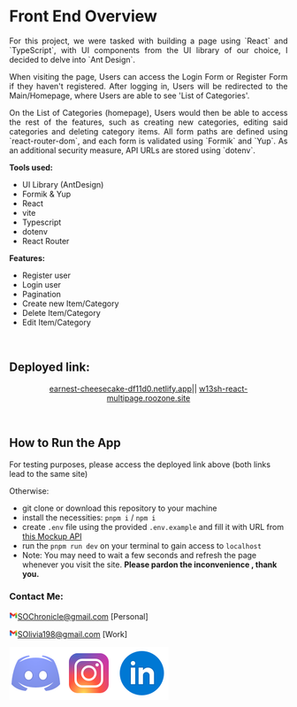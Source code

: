 # Front End Overview

<p align="justify">For this project, we were tasked with building a page using `React` and `TypeScript`, with UI components from the UI library of our choice, I decided to delve into `Ant Design`. </p>

<p align="justify">When visiting the page, Users can access the Login Form or Register Form if they haven't registered. After logging in, Users will be redirected to the Main/Homepage, where Users are able to see 'List of Categories'. </p>
<p align="justify">On the List of Categories (homepage), Users would then be able to access the rest of the features, such as creating new categories, editing said categories and deleting category items.  All form paths are defined using `react-router-dom`, and each form is validated using `Formik` and `Yup`. As an additional security measure, API URLs are stored using `dotenv`.</p>

**Tools used:**
- UI Library (AntDesign)
- Formik & Yup
- React
- vite
- Typescript
- dotenv
- React Router

**Features:**
- Register user
- Login user
- Pagination
- Create new Item/Category
- Delete Item/Category 
- Edit Item/Category
<br>

## Deployed link: 
<p align="center">
<a href="https://earnest-cheesecake-df11d0.netlify.app">earnest-cheesecake-df11d0.netlify.app</a>||
<a href="https://w13sh-react-multipage.roozone.site/">w13sh-react-multipage.roozone.site</a>
</p> 
<br>

## How to Run the App

For testing purposes, please access the deployed link above (both links lead to the same site)

Otherwise:
- git clone or download this repository to your machine
- install the necessities: `pnpm i` / `npm i`
- create `.env` file using the provided `.env.example` and fill it with URL from [this Mockup API](https://documenter.getpostman.com/view/2478364/2s93sf2Ap7)
- run the `pnpm run dev` on your terminal to gain access to `localhost`
- Note: You may need to wait a few seconds and refresh the page whenever you visit the site. 
 **Please pardon the inconvenience , thank you.** 

### Contact Me:

<img src="https://raw.githubusercontent.com/RevoU-FSSE-2/week-7-SherinOlivia/3dd7cdf0d5c9fc1828f0dfcac8ef2e9c057902be/assets/gmail-icon.svg" width="15px" background-color="none">[SOChronicle@gmail.com](mailto:SOChronicle@gmail.com) [Personal]

<img src="https://raw.githubusercontent.com/RevoU-FSSE-2/week-7-SherinOlivia/3dd7cdf0d5c9fc1828f0dfcac8ef2e9c057902be/assets/gmail-icon.svg" width="15px" background-color="none">[SOlivia198@gmail.com](mailto:SOlivia198@gmail.com) [Work]

[![Roo-Discord](https://raw.githubusercontent.com/RevoU-FSSE-2/week-5-SherinOlivia/bddf1eca3ee3ad82db2f228095d01912bf9c3de6/assets/MDimgs/icons8-discord.svg)](https://discord.com/users/shxdxr#7539)[![Roo-Instagram](https://raw.githubusercontent.com/RevoU-FSSE-2/week-5-SherinOlivia/bddf1eca3ee3ad82db2f228095d01912bf9c3de6/assets/MDimgs/icons8-instagram.svg)](https://instagram.com/shxdxr?igshid=MzRlODBiNWFlZA==)[![Roo-LinkedIn](https://raw.githubusercontent.com/RevoU-FSSE-2/week-5-SherinOlivia/bddf1eca3ee3ad82db2f228095d01912bf9c3de6/assets/MDimgs/icons8-linkedin-circled.svg)](https://www.linkedin.com/in/sherin-olivia-07311127a/)